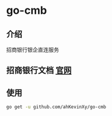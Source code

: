 # go-cmb


## 介绍

招商银行银企直连服务

## 招商银行文档 [官网](https://openbiz.cmbchina.com/developer/UI/business/Index.aspx)


## 使用

```bash
go get -u github.com/ahKevinXy/go-cmb
```